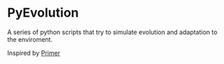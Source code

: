 # PyEvolution

A series of python scripts that try to simulate evolution and adaptation to the enviroment.

Inspired by <a href="https://www.youtube.com/channel/UCKzJFdi57J53Vr_BkTfN3uQ">Primer</a>

